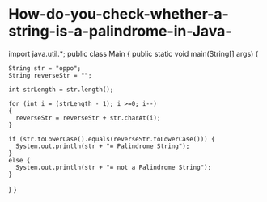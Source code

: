 # How-do-you-check-whether-a-string-is-a-palindrome-in-Java-
import java.util.*;
public class Main {
  public static void main(String[] args) {

    String str = "oppo";
    String reverseStr = "";

    int strLength = str.length();

    for (int i = (strLength - 1); i >=0; i--) 
    {
      reverseStr = reverseStr + str.charAt(i);
    }

    if (str.toLowerCase().equals(reverseStr.toLowerCase())) {
      System.out.println(str + "= Palindrome String");
    }
    else {
      System.out.println(str + "= not a Palindrome String");
    }
  }
}
